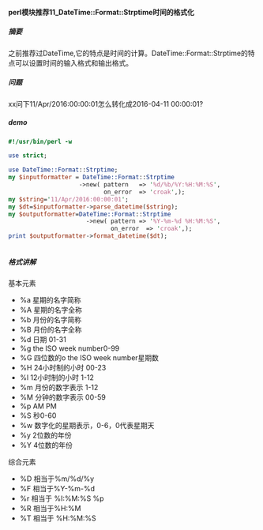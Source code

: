 #### perl模块推荐11_DateTime::Format::Strptime时间的格式化

##### 摘要
之前推荐过DateTime,它的特点是时间的计算。DateTime::Format::Strptime的特点可以设置时间的输入格式和输出格式。


##### 问题
xx问下11/Apr/2016:00:00:01怎么转化成2016-04-11 00:00:01?

##### demo

```perl
#!/usr/bin/perl -w

use strict;

use DateTime::Format::Strptime;
my $inputformatter = DateTime::Format::Strptime
                    ->new( pattern   => '%d/%b/%Y:%H:%M:%S',
                           on_error  => 'croak',);                                                                    
my $string='11/Apr/2016:00:00:01';
my $dt=$inputformatter->parse_datetime($string);
my $outputformatter=DateTime::Format::Strptime
                      ->new( pattern => '%Y-%m-%d %H:%M:%S',
                             on_error  => 'croak',);
print $outputformatter->format_datetime($dt);    



```

##### 格式讲解

基本元素
- %a 星期的名字简称
- %A 星期的名字全称
- %b 月份的名字简称
- %B 月份的名字全称
- %d 日期 01-31
- %g  the ISO week number0-99
- %G 四位数的o the ISO week number星期数
- %H  24小时制的小时 00-23
- %l  12小时制的小时 1-12
- %m  月份的数字表示 1-12
- %M  分钟的数字表示 00-59
- %p  AM PM
- %S  秒0-60
- %w  数字化的星期表示，0-6，0代表星期天
- %y  2位数的年份
- %Y  4位数的年份

综合元素
- %D  相当于%m/%d/%y
- %F  相当于%Y-%m-%d
- %r  相当于 %I:%M:%S %p
- %R  相当于%H:%M
- %T  相当于 %H:%M:%S
